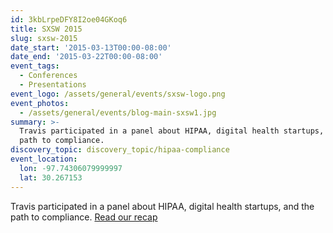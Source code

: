 ```yaml
---
id: 3kbLrpeDFY8I2oe04GKoq6
title: SXSW 2015
slug: sxsw-2015
date_start: '2015-03-13T00:00-08:00'
date_end: '2015-03-22T00:00-08:00'
event_tags:
  - Conferences
  - Presentations
event_logo: /assets/general/events/sxsw-logo.png
event_photos:
  - /assets/general/events/blog-main-sxsw1.jpg
summary: >-
  Travis participated in a panel about HIPAA, digital health startups, and the
  path to compliance.
discovery_topic: discovery_topic/hipaa-compliance
event_location:
  lon: -97.74306079999997
  lat: 30.267153
---
```

Travis participated in a panel about HIPAA, digital health startups, and the path to compliance. [Read our recap](/blog/with-sxsw-in-the-rearview-we-look-ahead-to-himss-2015)
  